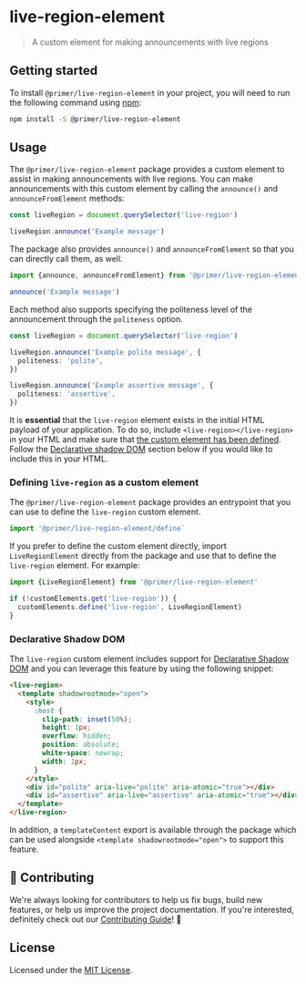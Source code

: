 # live-region-element

> A custom element for making announcements with live regions

## Getting started

To install `@primer/live-region-element` in your project, you will need to run the following command using [npm](https://www.npmjs.com/):

```bash
npm install -S @primer/live-region-element
```

## Usage

The `@primer/live-region-element` package provides a custom element to assist in making announcements with live regions. You can make announcements with this custom element by calling the `announce()` and `announceFromElement` methods:

```ts
const liveRegion = document.querySelector('live-region')

liveRegion.announce('Example message')
```

The package also provides `announce()` and `announceFromElement` so that you can directly call them, as well.

```ts
import {announce, announceFromElement} from '@primer/live-region-element'

announce('Example message')
```

Each method also supports specifying the politeness level of the announcement through the `politeness` option.

```ts
const liveRegion = document.querySelector('live-region')

liveRegion.announce('Example polite message', {
  politeness: 'polite',
})

liveRegion.announce('Example assertive message', {
  politeness: 'assertive',
})
```

It is **essential** that the `live-region` element exists in the initial HTML payload of your application. To do so, include `<live-region></live-region>` in your HTML and make sure that [the custom element has been defined](#defining-live-region-as-a-custom-element). Follow the [Declarative shadow DOM](#declarative-shadow-dom) section below if you would like to include this in your HTML.

### Defining `live-region` as a custom element

The `@primer/live-region-element` package provides an entrypoint that you can use to define the `live-region` custom element.

```ts
import '@primer/live-region-element/define`
```

If you prefer to define the custom element directly, import `LiveRegionElement` directly from the package and use that to define the `live-region` element. For example:

```ts
import {LiveRegionElement} from '@primer/live-region-element'

if (!customElements.get('live-region')) {
  customElements.define('live-region', LiveRegionElement)
}
```

### Declarative Shadow DOM

The `live-region` custom element includes support for [Declarative Shadow DOM](https://developer.chrome.com/docs/css-ui/declarative-shadow-dom) and you can leverage this feature by using the following snippet:

```html
<live-region>
  <template shadowrootmode="open">
    <style>
      :host {
        clip-path: inset(50%);
        height: 1px;
        overflow: hidden;
        position: absolute;
        white-space: nowrap;
        width: 1px;
      }
    </style>
    <div id="polite" aria-live="polite" aria-atomic="true"></div>
    <div id="assertive" aria-live="assertive" aria-atomic="true"></div>
  </template>
</live-region>
```

In addition, a `templateContent` export is available through the package which can be used alongside `<template shadowrootmode="open">` to support this feature.

## 🙌 Contributing

We're always looking for contributors to help us fix bugs, build new features,
or help us improve the project documentation. If you're interested, definitely
check out our [Contributing Guide](/.github/CONTRIBUTING.md)! 👀

## License

Licensed under the [MIT License](/LICENSE).
